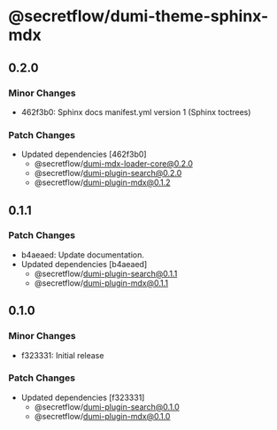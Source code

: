 # @secretflow/dumi-theme-sphinx-mdx

## 0.2.0

### Minor Changes

- 462f3b0: Sphinx docs manifest.yml version 1 (Sphinx toctrees)

### Patch Changes

- Updated dependencies [462f3b0]
  - @secretflow/dumi-mdx-loader-core@0.2.0
  - @secretflow/dumi-plugin-search@0.2.0
  - @secretflow/dumi-plugin-mdx@0.1.2

## 0.1.1

### Patch Changes

- b4aeaed: Update documentation.
- Updated dependencies [b4aeaed]
  - @secretflow/dumi-plugin-search@0.1.1
  - @secretflow/dumi-plugin-mdx@0.1.1

## 0.1.0

### Minor Changes

- f323331: Initial release

### Patch Changes

- Updated dependencies [f323331]
  - @secretflow/dumi-plugin-search@0.1.0
  - @secretflow/dumi-plugin-mdx@0.1.0
